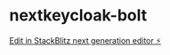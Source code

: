 # nextkeycloak-bolt

[Edit in StackBlitz next generation editor ⚡️](https://stackblitz.com/~/github.com/sharry87/nextkeycloak-bolt)